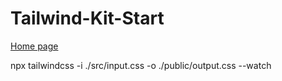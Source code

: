 # Tailwind-Kit-Start

[Home page](https://www.tailwind-kit.com/)

npx tailwindcss -i ./src/input.css -o ./public/output.css --watch
